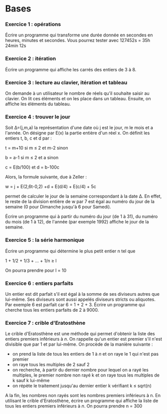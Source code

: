# Bases
### Exercice 1 : opérations
Écrire un programme qui transforme une durée donnée en secondes en heures, minutes et secondes. Vous pourrez tester avec 127452s = 35h 24min 12s
### Exercice 2 : itération
Écrire un programme qui affiche les carrés des entiers de 3 à 8.
### Exercice 3 : lecture au clavier, itération et tableau
On demande à un utilisateur le nombre de réels qu’il souhaite saisir au clavier. On lit ces éléments et on les place dans un tableau. Ensuite, on affiche les éléments du tableau.

### Exercice 4 : trouver le jour
Soit ∆=(j,m,a) la représentation d'une date où j est le jour, m le mois et a l'année. On désigne par
E(x) la partie entière d'un réel x. On définit les entiers t, b, c et d par :

t = m+10 si m ≤ 2  et m-2 sinon

b = a-1 si m ≤ 2 et a sinon

c = E(b/100) et d = b-100c

Alors, la formule suivante, due à Zeller :

w = j + E(2,6t-0,2) +d + E(d/4) + E(c/4) + 5c

permet de calculer le jour de la semaine correspondant à la date ∆. En effet, le reste de la division
entière de w par 7 est égal au numéro du jour de la semaine (0 pour Dimanche jusqu'à 6 pour Samedi).

Écrire un programme qui à partir du numéro du jour (de 1 à 31), du numéro du mois (de 1 à 12), de l'année (par exemple 1992) affiche le jour de la semaine.

### Exercice 5 : la série harmonique
Écrire un programme qui détermine le plus petit entier n tel que 

1 + 1/2 + 1/3 + ... + 1/n ≥ l

On pourra prendre pour l = 10

### Exercice 6 : entiers parfaits
Un entier est dit parfait s'il est égal à la somme de ses diviseurs autres que lui-même. Ses diviseurs sont aussi appelés diviseurs stricts ou aliquotes. Par exemple 6 est parfait car 6 = 1 + 2 + 3. Écrire un programme qui cherche tous les entiers parfaits de 2 à 9000.

### Exercice 7 : crible d'Eratosthène
Le crible d'Eratosthène est une méthode qui permet d'obtenir la liste des entiers premiers inférieurs à $n$. On rappelle qu'un entier est premier s'il n'est divisible que par 1 et par lui-même. On procède de la manière suivante :

* on prend la liste de tous les entiers de 1 à $n$ et on raye le 1 qui n'est pas premier
* on raye tous les multiples de 2 sauf 2
* on recherche, à partir du dernier nombre pour lequel on a rayé les multiples, le premier nombre non rayé
    k et on raye tous les multiples de k sauf k lui-même
* on répète le traitement jusqu'au dernier entier k vérifiant k ≤ sqrt(n)

A la fin, les nombres non rayés sont les nombres premiers inférieurs à n. En utilisant le crible d'Eratosthène, écrire un programme qui affiche la liste de tous les entiers premiers inférieurs à $n$. On pourra prendre n = 300
